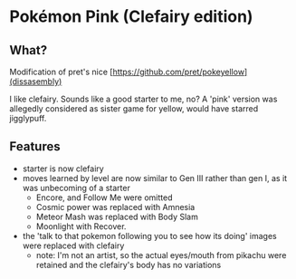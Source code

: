 # Pokémon Pink (Clefairy edition)

## What?
Modification of pret's nice [https://github.com/pret/pokeyellow](dissasembly)

I like clefairy. Sounds like a good starter to me, no? A 'pink' version was allegedly considered as sister game for yellow, would have starred jigglypuff. 

## Features
- starter is now clefairy
- moves learned by level are now similar to Gen III rather than gen I, as it was unbecoming of a starter
  - Encore, and Follow Me were omitted 
  - Cosmic power was replaced with Amnesia
  - Meteor Mash was replaced with Body Slam
  - Moonlight with Recover.
- the 'talk to that pokemon following you to see how its doing' images were replaced with clefairy
  - note: I'm not an artist, so the actual eyes/mouth from pikachu were retained and the clefairy's body has no variations 
